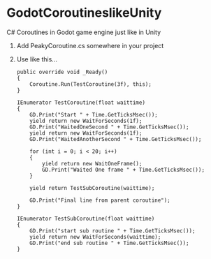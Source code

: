 # GodotCoroutineslikeUnity
C# Coroutines in Godot game engine just like in Unity

1. Add PeakyCoroutine.cs somewhere in your project

2. Use like this...
    ```
    public override void _Ready()
    {
        Coroutine.Run(TestCoroutine(3f), this);
    }

    IEnumerator TestCoroutine(float waittime)
    {
        GD.Print("Start " + Time.GetTicksMsec());
        yield return new WaitForSeconds(1f);
        GD.Print("WaitedOneSecond " + Time.GetTicksMsec());
        yield return new WaitForSeconds(1f);
        GD.Print("WaitedAnotherSecond " + Time.GetTicksMsec());

        for (int i = 0; i < 20; i++)
        {
            yield return new WaitOneFrame();
            GD.Print("Waited One frame " + Time.GetTicksMsec());
        }

        yield return TestSubCoroutine(waittime);

        GD.Print("Final line from parent coroutine");
    }

    IEnumerator TestSubCoroutine(float waittime)
    {
        GD.Print("start sub routine " + Time.GetTicksMsec());
        yield return new WaitForSeconds(waittime);
        GD.Print("end sub routine " + Time.GetTicksMsec());
    }
    ```
